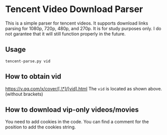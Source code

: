 # Tencent Video Download Parser

This is a simple parser for tencent videos. It supports download links parsing for 1080p, 720p, 480p, and 270p.
It is for study purposes only. I do not garantee that it will still function properly in the future.

## Usage
`tencent-parse.py vid`

## How to obtain vid
https://v.qq.com/x/cover/[.\*]/[vid].html
The `vid` is located as shown above. (without brackets)

## How to download vip-only videos/movies
You need to add cookies in the code. You can find a comment for the position to add the cookies string.
